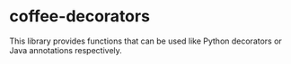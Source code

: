 # coffee-decorators
This library provides functions that can be used like Python decorators or Java annotations respectively.
